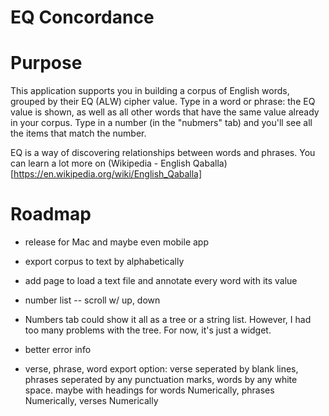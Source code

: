# EQ Concordance

# Purpose

This application supports you in building a corpus of English words, grouped by their EQ (ALW) cipher value. Type in a word or phrase: the EQ value is shown, as well as all other words that have the same value already in your corpus. Type in a number (in the "nubmers" tab) and you'll see all the items that match the number.

EQ is a way of discovering relationships between words and phrases. You can learn a lot more on (Wikipedia - English Qaballa)[https://en.wikipedia.org/wiki/English_Qaballa]

# Roadmap
- release for Mac and maybe even mobile app
- export corpus to text by alphabetically
- add page to load a text file and annotate every word with its value
- number list -- scroll w/ up, down

- Numbers tab could show it all as a tree or a string list. However, I had too many problems with the tree. For now, it's just a widget.
- better error info
- verse, phrase, word export option:  verse seperated by blank lines, phrases seperated by any punctuation marks, words by any white space. 
maybe with headings for words Numerically, phrases Numerically, verses Numerically